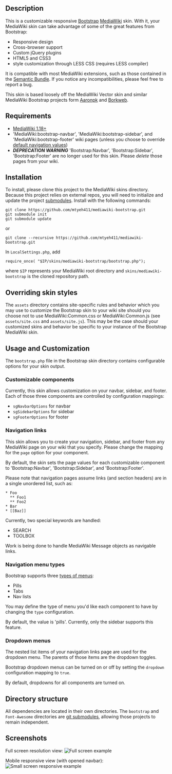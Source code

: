 ## Description ##
This is a customizable responsive [Bootstrap](https://github.com/twitter/bootstrap) [MediaWiki](http://www.mediawiki.org) skin.  With it, your MediaWiki skin can take advantage of some of the great features from Bootstrap:
* Responsive design
* Cross-browser support
* Custom jQuery plugins
* HTML5 and CSS3
* style customization through LESS CSS (requires LESS compiler)

It is compatible with most MediaWiki extensions, such as those contained in the [Semantic Bundle](http://www.mediawiki.org/wiki/SemanticBundle).  If you notice any incompatibilities, please feel free to report a bug.

This skin is based loosely off the MediaWiki Vector skin and similar MediaWiki Bootstrap projects form [Aaronpk](https://github.com/aaronpk/Bootstrap-Skin) and [Borkweb](https://github.com/borkweb/bootstrap-mediawiki).

## Requirements ##
* [MediaWiki 1.18+](http://www.mediawiki.org/wiki/Download)
* 'MediaWiki:bootstrap-navbar', 'MediaWiki:bootstrap-sidebar', and 'MediaWiki:bootstrap-footer' wiki pages (unless you choose to override [default navigation values](https://github.com/mtyeh411/mediawiki-bootstrap/#navigation-links)) 
* ___DEPRECATION WARNING___ 'Bootstrap:Navbar', 'Bootstrap:Sidebar', 'Bootstrap:Footer' are no longer used for this skin.  Please _delete_ those pages from your wiki.

## Installation ##
To install, please clone this project to the MediaWiki skins directory. Because this project relies on external repos, you will need to initialize and update the project [submodules](http://git-scm.com/book/en/Git-Tools-Submodules#Cloning-a-Project-with-Submodules).  Install with the following commands:
    
    git clone https://github.com/mtyeh411/mediawiki-bootstrap.git
    git submodule init
    git submodule update

or
    
    git clone --recursive https://github.com/mtyeh411/mediawiki-bootstrap.git
    

In ```LocalSettings.php```, add
    
    require_once( "$IP/skins/mediawiki-bootstrap/bootstrap.php");
where ```$IP``` represents your MediaWiki root directory and ```skins/mediawiki-bootstrap``` is the cloned repository path.

## Overriding skin styles ##
The ```assets``` directory contains site-specific rules and behavior which you may use to customize the Bootstrap skin to your wiki site should you choose not to use MediaWiki:Common.css or MediaWiki:Common.js (see ```assets/site.css``` and ```assets/site.js```).  This may be the case should your customized skins and behavior be specific to your instance of the Bootstrap MediaWiki skin.

## Usage and Customization ##
The ```bootstrap.php``` file in the Bootstrap skin directory contains configurable options for your skin output.

### Customizable components ###
Currently, this skin allows customization on your navbar, sidebar, and footer.  Each of those three components are controlled by configuration mappings:
* ```sgNavbarOptions``` for navbar
* ```sgSidebarOptions``` for sidebar
* ```sgFooterOptions``` for footer

### Navigation links ###
This skin allows you to create your navigation, sidebar, and footer from any MediaWiki page on your wiki that you specify.  Please change the mapping for the ```page``` option for your component.

By default, the skin sets the page values for each customizable component to 'Bootstrap:Navbar', 'Bootstrap:Sidebar', and 'Bootstrap:Footer'.

Please note that navigation pages assume links (and section headers) are in a single unordered list, such as:

    * Foo
      ** Foo1
      ** Foo2
    * Bar
    * [[Baz]]


Currently, two special keywords are handled:
* SEARCH
* TOOLBOX

Work is being done to handle MediaWiki Message objects as navigable links.

### Navigation menu types ###
Bootstrap supports three [types of menus](http://twitter.github.com/bootstrap/components.html#navs): 
* Pills
* Tabs
* Nav lists

You may define the type of menu you'd like each component to have by changing the ```type``` configuration.  

By default, the value is 'pills'.  Currently, only the sidebar supports this feature.

### Dropdown menus ###
The nested list items of your navigation links page are used for the dropdown menu.  The parents of those items are the dropdown toggles.

Bootstrap dropdown menus can be turned on or off by setting the ```dropdown``` configuration mapping to ```true```. 

By default, dropdowns for all components are turned on.

## Directory structure ##
All dependencies are located in their own directories.  The ```bootstrap``` and ```Font-Awesome``` directories are [git submodules](http://git-scm.com/docs/git-submodule), allowing those projects to remain independent. 

## Screenshots ##
Full screen resolution view:
![Full screen example](http://db.tt/ye7ULcKC)

Mobile responsive view (with opened navbar):
![Small screen responsive example](http://db.tt/0llWKCrz)
